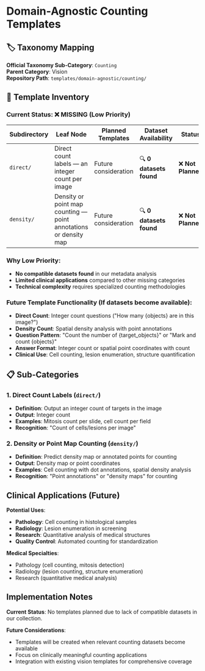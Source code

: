 # Domain-Agnostic Counting Templates

## 🏷️ Taxonomy Mapping
**Official Taxonomy Sub-Category**: `Counting`  
**Parent Category**: Vision  
**Repository Path**: `templates/domain-agnostic/counting/`

## 📁 Template Inventory

### **Current Status: ❌ MISSING (Low Priority)**

| Subdirectory | Leaf Node | Planned Templates | Dataset Availability | Status |
|--------------|-----------|-------------------|---------------------|---------|
| `direct/` | Direct count labels — an integer count per image | Future consideration | 🔍 **0 datasets found** | ❌ **Not Planned** |
| `density/` | Density or point map counting — point annotations or density map | Future consideration | 🔍 **0 datasets found** | ❌ **Not Planned** |

### **Why Low Priority**:
- **No compatible datasets found** in our metadata analysis
- **Limited clinical applications** compared to other missing categories
- **Technical complexity** requires specialized counting methodologies

### **Future Template Functionality** (If datasets become available):
- **Direct Count**: Integer count questions ("How many {objects} are in this image?")
- **Density Count**: Spatial density analysis with point annotations
- **Question Pattern**: "Count the number of {target_objects}" or "Mark and count {objects}"
- **Answer Format**: Integer count or spatial point coordinates with count
- **Clinical Use**: Cell counting, lesion enumeration, structure quantification

## 📋 Sub-Categories

### 1. **Direct Count Labels** (`direct/`)
- **Definition**: Output an integer count of targets in the image
- **Output**: Integer count
- **Examples**: Mitosis count per slide, cell count per field
- **Recognition**: "Count of cells/lesions per image"

### 2. **Density or Point Map Counting** (`density/`)
- **Definition**: Predict density map or annotated points for counting
- **Output**: Density map or point coordinates
- **Examples**: Cell counting with dot annotations, spatial density analysis
- **Recognition**: "Point annotations" or "density maps" for counting

## Clinical Applications (Future)

**Potential Uses**:
- **Pathology**: Cell counting in histological samples
- **Radiology**: Lesion enumeration in screening
- **Research**: Quantitative analysis of medical structures
- **Quality Control**: Automated counting for standardization

**Medical Specialties**:
- Pathology (cell counting, mitosis detection)
- Radiology (lesion counting, structure enumeration)
- Research (quantitative medical analysis)

## Implementation Notes

**Current Status**: No templates planned due to lack of compatible datasets in our collection.

**Future Considerations**:
- Templates will be created when relevant counting datasets become available
- Focus on clinically meaningful counting applications
- Integration with existing vision templates for comprehensive coverage
